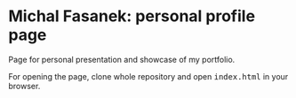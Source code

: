 # Michal Fasanek: personal profile page

Page for personal presentation and showcase of my portfolio.

For opening the page, clone whole repository and open <tt>index.html</tt> in your browser.
